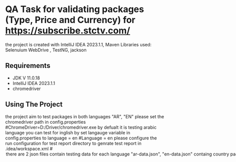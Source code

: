 # QA Task for validating packages (Type, Price and Currency) for https://subscribe.stctv.com/

the project is created with IntelliJ IDEA 2023.1.1, Maven Libraries used: Selenuium WebDrive , TestNG, jackson



## Requirements

- JDK V 11.0.18
- IntelliJ IDEA 2023.1.1
- chromedriver

## Using The Project

the project aim to test packages in both languages "AR", "EN"
please set the chromedriver path in config.properties
#ChromeDriver=D:/Driver/chromedriver.exe
by defualt it is testing arabic language 
you can test for inglish by set langauge variable in config.properties to language = en
#Language = en
please configure the run configuration for test report directory to genrate test report in .idea/workspace.xml
#<option name="OUTPUT_DIRECTORY" value="$PROJECT_DIR$/../Ahmad_STCTV_QA_Project\src\main\output" />
there are 2 json files contain testing data for each language "ar-data.json", "en-data.json" containg country packages info


